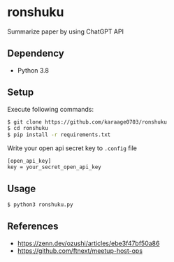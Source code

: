 # ronshuku
Summarize paper by using ChatGPT API

## Dependency
- Python 3.8

## Setup
Execute following commands:
```sh
$ git clone https://github.com/karaage0703/ronshuku
$ cd ronshuku
$ pip install -r requirements.txt
```

Write your open api secret key to `.config` file
```
[open_api_key]
key = your_secret_open_api_key
```

## Usage

```sh
$ python3 ronshuku.py
```

## References

- https://zenn.dev/ozushi/articles/ebe3f47bf50a86
- https://github.com/ftnext/meetup-host-ops

